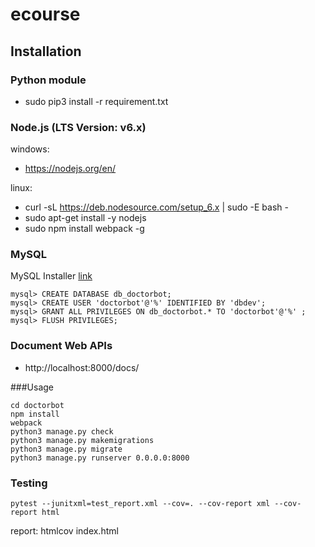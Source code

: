 # ecourse

## Installation
### Python module
* sudo pip3 install -r requirement.txt

### Node.js (LTS Version: v6.x)
windows:
* https://nodejs.org/en/

linux: 
* curl -sL https://deb.nodesource.com/setup_6.x | sudo -E bash -
* sudo apt-get install -y nodejs
* sudo npm install webpack -g

### MySQL
MySQL Installer [link](http://dev.mysql.com/downloads/installer/)
```
mysql> CREATE DATABASE db_doctorbot;
mysql> CREATE USER 'doctorbot'@'%' IDENTIFIED BY 'dbdev';
mysql> GRANT ALL PRIVILEGES ON db_doctorbot.* TO 'doctorbot'@'%' ;
mysql> FLUSH PRIVILEGES;
```

### Document Web APIs
* http://localhost:8000/docs/

###Usage
```
cd doctorbot
npm install
webpack
python3 manage.py check
python3 manage.py makemigrations
python3 manage.py migrate
python3 manage.py runserver 0.0.0.0:8000
```

### Testing
```
pytest --junitxml=test_report.xml --cov=. --cov-report xml --cov-report html
```
report: htmlcov index.html
